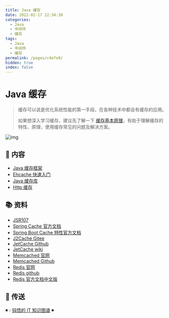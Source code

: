 ```yaml
---
title: Java 缓存
date: 2022-02-17 22:34:30
categories:
  - Java
  - 中间件
  - 缓存
tags:
  - Java
  - 中间件
  - 缓存
permalink: /pages/c4efe9/
hidden: true
index: false
---
```


# Java 缓存

> 缓存可以说是优化系统性能的第一手段，在各种技术中都会有缓存的应用。
>
> 如果想深入学习缓存，建议先了解一下 [缓存基本原理](https://dunwu.github.io/design/distributed/分布式缓存.html)，有助于理解缓存的特性、原理，使用缓存常见的问题及解决方案。

![img](https://github.com/zuijunzi9/Java_notes/tree/main/images-master/snap/20200710163555.png)

## 📖 内容

- [Java 缓存框架](02.Java缓存中间件.md)
- [Ehcache 快速入门](04.Ehcache.md)
- [Java 缓存库](05.Java进程内缓存.md)
- [Http 缓存](06.Http缓存.md)

## 📚 资料

- [JSR107](https://www.jcp.org/en/jsr/detail?id=107)
- [Spring Cache 官方文档](https://docs.spring.io/spring-framework/docs/current/spring-framework-reference/integration.html#cache)
- [Spring Boot Cache 特性官方文档](https://docs.spring.io/spring-boot/docs/2.3.1.RELEASE/reference/html/spring-boot-features.html#boot-features-caching)
- [J2Cache Gitee](https://gitee.com/ld/J2Cache)
- [JetCache Github](https://github.com/alibaba/jetcache)
- [JetCache wiki](https://github.com/alibaba/jetcache/wiki/Home_CN)
- [Memcached 官网](https://memcached.org/)
- [Memcached Github](https://github.com/memcached/memcached/)
- [Redis 官网](https://redis.io/)
- [Redis github](https://github.com/antirez/redis)
- [Redis 官方文档中文版](http://redis.cn/)

## 🚪 传送

◾ 💧 [钝悟的 IT 知识图谱](https://dunwu.github.io/waterdrop/) ◾